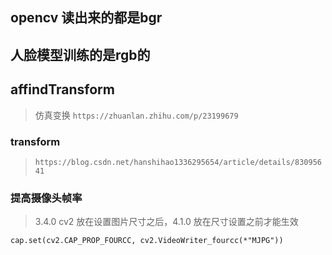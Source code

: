 ## opencv 读出来的都是bgr
## 人脸模型训练的是rgb的
## affindTransform
> 仿真变换 `https://zhuanlan.zhihu.com/p/23199679`

### transform
> `https://blog.csdn.net/hanshihao1336295654/article/details/83095641`

### 提高摄像头帧率
> 3.4.0 cv2 放在设置图片尺寸之后，4.1.0 放在尺寸设置之前才能生效

```
cap.set(cv2.CAP_PROP_FOURCC, cv2.VideoWriter_fourcc(*"MJPG"))
```

